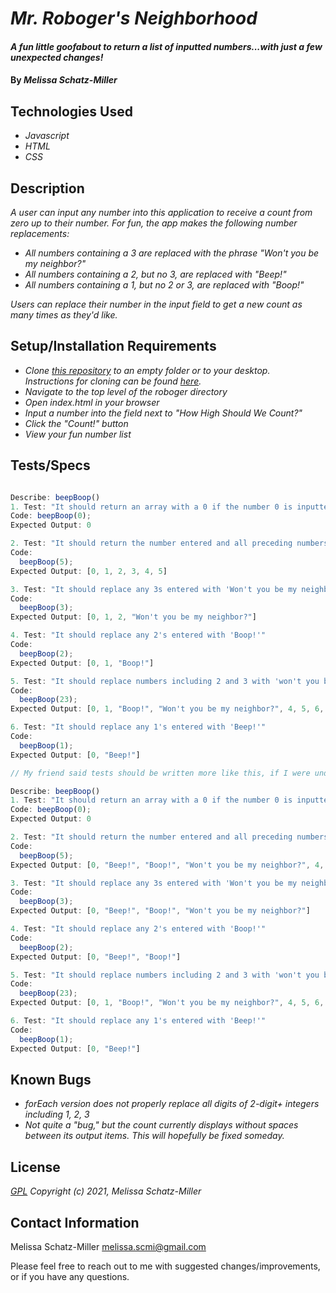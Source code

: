
# _Mr. Roboger's Neighborhood_

#### _A fun little goofabout to return a list of inputted numbers...with just a few unexpected changes!_

#### By _**Melissa Schatz-Miller**_

## Technologies Used

* _Javascript_
* _HTML_
* _CSS_

## Description

_A user can input any number into this application to receive a count from zero up to their number. For fun, the app makes the following number replacements:_

* _All numbers containing a 3 are replaced with the phrase "Won't you be my neighbor?"_
* _All numbers containing a 2, but no 3, are replaced with "Beep!"_
* _All numbers containing a 1, but no 2 or 3, are replaced with "Boop!"_

_Users can replace their number in the input field to get a new count as many times as they'd like._

## Setup/Installation Requirements

* _Clone [this repository](https://github.com/tigertiger/mr-robogers-neighborhood) to an empty folder or to your desktop.  
Instructions for cloning can be found [here](https://docs.github.com/en/github/creating-cloning-and-archiving-repositories/cloning-a-repository-from-github/cloning-a-repository)._
* _Navigate to the top level of the roboger directory_
* _Open index.html in your browser_
* _Input a number into the field next to "How High Should We Count?"_
* _Click the "Count!" button_
* _View your fun number list_

## Tests/Specs

```javascript

Describe: beepBoop()
1. Test: "It should return an array with a 0 if the number 0 is inputted"
Code: beepBoop(0);
Expected Output: 0

2. Test: "It should return the number entered and all preceding numbers as an array"
Code: 
  beepBoop(5);
Expected Output: [0, 1, 2, 3, 4, 5]

3. Test: "It should replace any 3s entered with 'Won't you be my neighbor?'"
Code:
  beepBoop(3);
Expected Output: [0, 1, 2, "Won't you be my neighbor?"]

4. Test: "It should replace any 2's entered with 'Boop!'"
Code:
  beepBoop(2);
Expected Output: [0, 1, "Boop!"]

5. Test: "It should replace numbers including 2 and 3 with 'won't you be my neighbor,' NOT 'Boop!'"
Code:
  beepBoop(23);
Expected Output: [0, 1, "Boop!", "Won't you be my neighbor?", 4, 5, 6, 7, 8, 9, 10, 11, "Boop!", "Won't you be my neighbor?", 14, 15, 16, 17, 18, 19, "Boop!", "Boop!", "Boop!", "Won't you be my neighbor?"]

6. Test: "It should replace any 1's entered with 'Beep!'"
Code:
  beepBoop(1);
Expected Output: [0, "Beep!"]

// My friend said tests should be written more like this, if I were understanding correctly. Including both versions for now, since I'm not sure:

Describe: beepBoop()
1. Test: "It should return an array with a 0 if the number 0 is inputted"
Code: beepBoop(0);
Expected Output: 0

2. Test: "It should return the number entered and all preceding numbers as an array"
Code: 
  beepBoop(5);
Expected Output: [0, "Beep!", "Boop!", "Won't you be my neighbor?", 4, 5]

3. Test: "It should replace any 3s entered with 'Won't you be my neighbor?'"
Code:
  beepBoop(3);
Expected Output: [0, "Beep!", "Boop!", "Won't you be my neighbor?"]

4. Test: "It should replace any 2's entered with 'Boop!'"
Code:
  beepBoop(2);
Expected Output: [0, "Beep!", "Boop!"]

5. Test: "It should replace numbers including 2 and 3 with 'won't you be my neighbor,' NOT 'Boop!'"
Code:
  beepBoop(23);
Expected Output: [0, 1, "Boop!", "Won't you be my neighbor?", 4, 5, 6, 7, 8, 9, 10, 11, "Boop!", "Won't you be my neighbor?", 14, 15, 16, 17, 18, 19, "Boop!", "Boop!", "Boop!", "Won't you be my neighbor?"]

6. Test: "It should replace any 1's entered with 'Beep!'"
Code:
  beepBoop(1);
Expected Output: [0, "Beep!"]

```

## Known Bugs

* _forEach version does not properly replace all digits of 2-digit+ integers including 1, 2, 3_
* _Not quite a "bug," but the count currently displays without spaces between its output items. This will hopefully be fixed someday._

## License

_[GPL](https://opensource.org/licenses/gpl-license)_
_Copyright (c) 2021, Melissa Schatz-Miller_


## Contact Information

Melissa Schatz-Miller <melissa.scmi@gmail.com>

Please feel free to reach out to me with suggested changes/improvements, or if you have any questions.